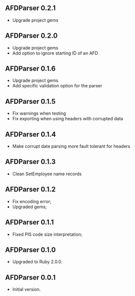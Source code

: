 ## AFDParser 0.2.1 ##

*   Upgrade project gems

## AFDParser 0.2.0 ##

*   Upgrade project gems
*   Add option to ignore starting ID of an AFD

## AFDParser 0.1.6 ##

*   Upgrade project gems
*   Add specific validation option for the parser

## AFDParser 0.1.5 ##

*   Fix warnings when testing
*   Fix exporting when using headers with corrupted data

## AFDParser 0.1.4 ##

*   Make corrupt date parsing more fault tolerant for headers

## AFDParser 0.1.3 ##

*   Clean SetEmployee name records

## AFDParser 0.1.2 ##

*   Fix encoding error;
*   Upgraded gems;

## AFDParser 0.1.1 ##

*   Fixed PIS code size interpretation;

## AFDParser 0.1.0 ##

*   Upgraded to Ruby 2.0.0.

## AFDParser 0.0.1 ##

*   Initial version.
